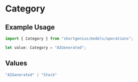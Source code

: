 # Category

## Example Usage

```typescript
import { Category } from "shortgenius/models/operations";

let value: Category = "AIGenerated";
```

## Values

```typescript
"AIGenerated" | "Stock"
```